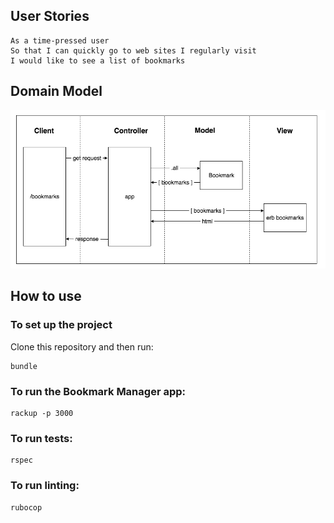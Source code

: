 ## User Stories

```
As a time-pressed user
So that I can quickly go to web sites I regularly visit
I would like to see a list of bookmarks
```

## Domain Model
![Domain Model](./public/domainmodel.png)



## How to use

### To set up the project

Clone this repository and then run:

```
bundle
```

### To run the Bookmark Manager app:

```
rackup -p 3000
```

### To run tests:

```
rspec
```

### To run linting:

```
rubocop
```
